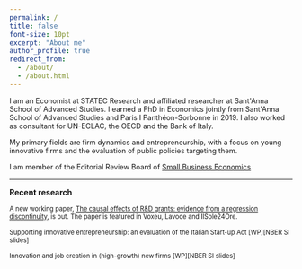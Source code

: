 ```yaml
---
permalink: /
title: false
font-size: 10pt
excerpt: "About me"
author_profile: true
redirect_from: 
  - /about/
  - /about.html
---
```


<span style="font-size:0.9em;">I am an Economist at STATEC Research and affiliated researcher at Sant'Anna School of Advanced Studies. I earned a PhD in Economics jointly from Sant'Anna School of Advanced Studies and Paris I Panthéon-Sorbonne in 2019. I also worked as consultant for UN-ECLAC, the OECD and the Bank of Italy.</span>
  
<span style="font-size:0.9em;">My primary fields are firm dynamics and entrepreneurship, with a focus on young innovative firms and the evaluation of public policies targeting them.</span>
  
<span style="font-size:0.9em;">I am member of the Editorial Review Board of [Small Business Economics](https://www.springer.com/journal/11187)</span>

------

**Recent research**

<span style="font-size:0.8em;">A new working paper, [The causal effects of R&D grants: evidence from a regression discontinuity](http://www.lem.sssup.it/WPLem/files/2020-18.pdf), is out. The paper is featured in Voxeu, Lavoce and IlSole24Ore.</span>

<span style="font-size:0.8em;">Supporting innovative entrepreneurship: an evaluation of the Italian Start-up Act [WP][NBER SI slides]</span>

<span style="font-size:0.8em;">Innovation and job creation in (high-growth) new firms [WP][NBER SI slides]</span>
